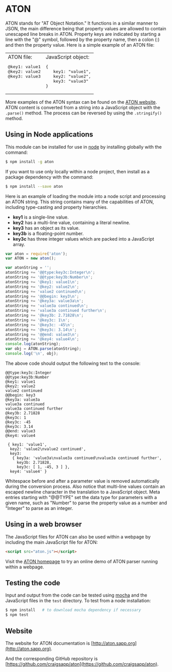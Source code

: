 ATON
===============

ATON stands for "AT Object Notation."  It functions in a similar
manner to JSON, the main difference being that property values are
allowed to contain unescaped line breaks in ATON.  Property keys
are indicated by starting a line with the "@" symbol, followed by
the property name, then a colon (:) and then the property value.
Here is a simple example of an ATON file:

<center>
<table>
<tr valign=top>
<td>
ATON file:
<pre>
@key1: value1
@key2: value2
@key3: value3
</pre>
</td>
<td>
JavaScript object:
<pre>
{
   key1: "value1",
   key2: "value2",
   key3: "value3"
}
</td>
</tr>
</table>
</center>


More examples of the ATON syntax can be found on the 
[ATON website](http://aton.sapp.org).  ATON content is converted 
from a string into a JavaScript object with the `.parse()` method.  The 
process can be reversed by using the `.stringify()` method.


## Using in Node applications

This module can be installed for use in [node](http://nodejs.org) by
installing globally with the command:

``` bash
$ npm install -g aton
```

If you want to use only locally within a node project, then install
as a package dependency with the command:

``` bash
$ npm install --save aton
```

Here is an example of loading the module into a node script and processing
an ATON string.  This string contains many of the capabilities of
ATON, including type-casting and property hierarchies.

* **key1** is a single-line value.
* **key2** has a multi-line value, containing a literal newline.
* **key3** has an object as its value.
* **key3b** is a floating-point number.
* **key3c** has three integer values which are packed into a JavaScript array.

``` javascript
var aton = require('aton');
var ATON = new aton();

var atonString = '';
atonString += '@@type:key3c:Integer\n';
atonString += '@@type:key3b:Number\n';
atonString += '@key1: value1\n';
atonString += '@key2: value2\n';
atonString += 'value2 continued\n';
atonString += '@@begin: key3\n';
atonString += '@key3a: value3a\n';
atonString += 'value3a continued\n';
atonString += 'value3a continued further\n';
atonString += '@key3b: 2.71828\n';
atonString += '@key3c: 1\n';
atonString += '@key3c: -45\n';
atonString += '@key3c: 3.14\n';
atonString += '@@end: value3\n';
atonString += '@key4: value4\n';
console.log(atonString);
var obj = ATON.parse(atonString);
console.log('\n', obj);
```

The above code should output the following text to the console:

``` text
@@type:key3c:Integer
@@type:key3b:Number
@key1: value1
@key2: value2
value2 continued
@@begin: key3
@key3a: value3a
value3a continued
value3a continued further
@key3b: 2.71828
@key3c: 1
@key3c: -45
@key3c: 3.14
@@end: value3
@key4: value4

 { key1: 'value1',
  key2: 'value2\nvalue2 continued',
  key3:
   { key3a: 'value3a\nvalue3a continued\nvalue3a continued further',
     key3b: 2.71828,
     key3c: [ 1, -45, 3 ] },
  key4: 'value4' }
```

Whitespace before and after a parameter value is removed automatically
during the conversion process.  Also notice that multi-line values
contain an escaped newline character in the translation to a
JavaScript object. Meta entries starting with "@@TYPE" set the data
type for parameters with a given name, such as "Number" to parse the
property value as a number and "Integer" to parse as an integer.


## Using in a web browser

The JavaScript files for ATON can also be used within
a webpage by including the main JavaScript file for ATON:

``` HTML
<script src="aton.js"></script>
```

Visit the [ATON homepage](http://aton.sapp.org#online) to try an online
demo of ATON parser running within a webpage.


## Testing the code

Input and output from the code can be tested using
[mocha](http://mochajs.org) and the JavaScript files in the `test`
directory.  To test from a node installation:

``` bash
$ npm install   # to download mocha dependency if necessary
$ npm test
```


## Website

The website for ATON documentation is
[http://aton.sapp.org](http://aton.sapp.org).

And the corresponding GitHub repository is
[https://github.com/craigsapp/aton](https://github.com/craigsapp/aton).


